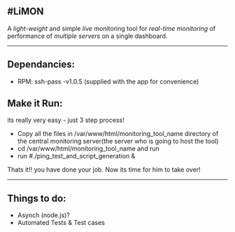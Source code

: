 #LiMON
-------

A *light-weight* and simple *live* monitoring tool for *real-time monitoring* of performance of *multiple servers* on a single dashboard.

****  


## Dependancies:

- RPM: ssh-pass -v1.0.5 (supplied with the app for convenience)

## Make it Run:

its really very easy - just 3 step process!

 - Copy all the files in /var/www/html/monitoring_tool_name directory of the central monitoring server(the server who is going to host the tool)
 - cd  /var/www/html/monitoring_tool_name and run 
 - run #./ping_test_and_script_generation &

 Thats it!! you have done your job. Now its time for him to take over!

---------

## Things to do:

- Asynch (node.js)?
- Automated Tests & Test cases
